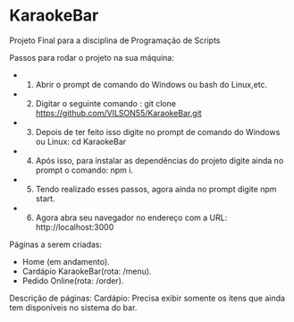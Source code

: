 # KaraokeBar
Projeto Final para a disciplina de Programação de Scripts

Passos para rodar o projeto na sua máquina: 
- 1. Abrir o prompt de comando do Windows ou bash do Linux,etc.
- 2. Digitar o seguinte comando : git clone https://github.com/VILSON55/KaraokeBar.git
- 3. Depois de ter feito isso digite no prompt de comando do Windows ou Linux: cd KaraokeBar
- 4. Após isso, para instalar as dependências do projeto digite ainda no prompt o comando: npm i.
- 5. Tendo realizado esses passos, agora ainda no prompt digite npm start.
- 6. Agora abra seu navegador no endereço com a URL: http://localhost:3000

Páginas a serem criadas: 
- Home (em andamento).
- Cardápio KaraokeBar(rota: /menu).
- Pedido Online(rota: /order).


Descrição de páginas: 
Cardápio: Precisa exibir somente os itens que ainda tem disponíveis no sistema do bar.
